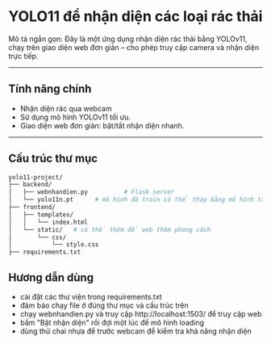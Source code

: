 # YOLO11 để nhận diện các loại rác thải 

Mô tả ngắn gọn: Đây là một ứng dụng nhận diện rác thải bằng YOLOv11, chạy trên giao diện web đơn giản – cho phép truy cập camera và nhận diện trực tiếp.

---

## Tính năng chính

- Nhận diện rác qua webcam
- Sử dụng mô hình YOLOv11 tối ưu.
- Giao diện web đơn giản: bật/tắt nhận diện nhanh.
---
## Cấu trúc thư mục

```bash
yolo11-project/
├── backend/
│   ├── webnhandien.py          # Flask server
│   └── yolo11n.pt      # mô hình đã train có thể thay bằng mô hình train khác
├── frontend/
│   ├── templates/
│   │   └── index.html
│   └── static/   # có thể thêm để web thêm phong cách
│       └── css/
│           └── style.css
├── requirements.txt
```
## Hương dẫn dùng
- cài đặt các thư viện trong requirements.txt
- đảm bảo chạy file ở đúng thư mục và cấu trúc trên
- chạy webnhandien.py và truy cập http://localhost:1503/ để truy cập web
- bấm "Bật nhận diện" rồi đợi một lúc để mô hình loading
- dùng thử chai nhựa để trước webcam để kiểm tra khả năng nhận diện
